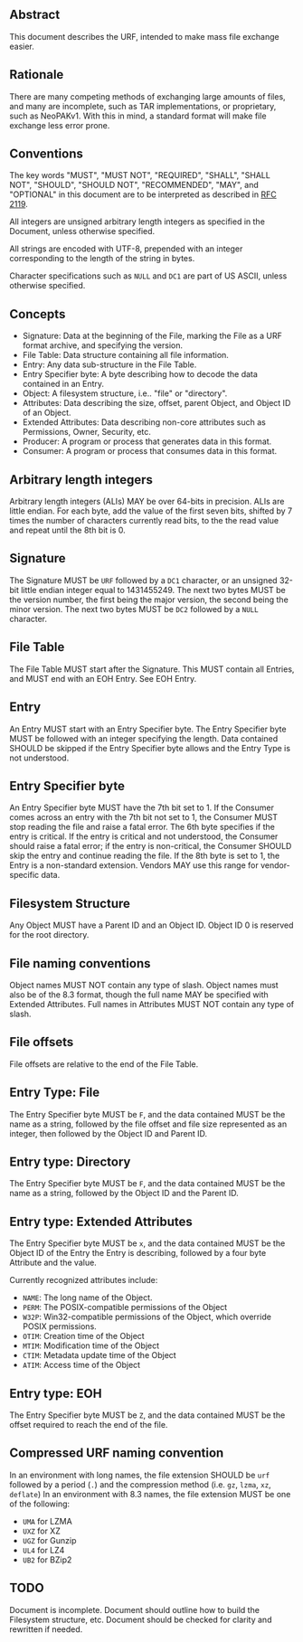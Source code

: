 ## Abstract

This document describes the URF, intended to make mass file exchange easier.

## Rationale

There are many competing methods of exchanging large amounts of files, and many are incomplete, such as TAR implementations, or proprietary, such as NeoPAKv1. With this in mind, a standard format will make file exchange less error prone.

## Conventions

The key words "MUST", "MUST NOT", "REQUIRED", "SHALL", "SHALL NOT", "SHOULD", "SHOULD NOT", "RECOMMENDED", "MAY", and "OPTIONAL" in this document are to be interpreted as described in [RFC 2119](https://tools.ietf.org/html/rfc2119).

All integers are unsigned arbitrary length integers as specified in the Document, unless otherwise specified.

All strings are encoded with UTF-8, prepended with an integer corresponding to the length of the string in bytes.

Character specifications such as `NULL` and `DC1` are part of US ASCII, unless otherwise specified.

## Concepts

  * Signature: Data at the beginning of the File, marking the File as a URF format archive, and specifying the version.
  * File Table: Data structure containing all file information.
  * Entry: Any data sub-structure in the File Table.
  * Entry Specifier byte: A byte describing how to decode the data contained in an Entry.
  * Object: A filesystem structure, i.e.. "file" or "directory".
  * Attributes: Data describing the size, offset, parent Object, and Object ID of an Object.
  * Extended Attributes: Data describing non-core attributes such as Permissions, Owner, Security, etc.
  * Producer: A program or process that generates data in this format.
  * Consumer: A program or process that consumes data in this format.

## Arbitrary length integers

Arbitrary length integers (ALIs) MAY be over 64-bits in precision. ALIs are little endian. For each byte, add the value of the first seven bits, shifted by 7 times the number of characters currently read bits, to the the read value and repeat until the 8th bit is 0.

## Signature

The Signature MUST be `URF` followed by a `DC1` character, or an unsigned 32-bit little endian integer equal to 1431455249. The next two bytes MUST be the version number, the first being the major version, the second being the minor version. The next two bytes MUST be `DC2` followed by a `NULL` character.

## File Table

The File Table MUST start after the Signature. This MUST contain all Entries, and MUST end with an EOH Entry. See EOH Entry.

## Entry

An Entry MUST start with an Entry Specifier byte. The Entry Specifier byte MUST be followed with an integer specifying the length. Data contained SHOULD be skipped if the Entry Specifier byte allows and the Entry Type is not understood.

## Entry Specifier byte

An Entry Specifier byte MUST have the 7th bit set to 1. If the Consumer comes across an entry with the 7th bit not set to 1, the Consumer MUST stop reading the file and raise a fatal error. The 6th byte specifies if the entry is critical. If the entry is critical and not understood, the Consumer should raise a fatal error; if the entry is non-critical, the Consumer SHOULD skip the entry and continue reading the file. If the 8th byte is set to 1, the Entry is a non-standard extension. Vendors MAY use this range for vendor-specific data.

## Filesystem Structure

Any Object MUST have a Parent ID and an Object ID. Object ID 0 is reserved for the root directory.

## File naming conventions

Object names MUST NOT contain any type of slash. Object names must also be of the 8.3 format, though the full name MAY be specified with Extended Attributes. Full names in Attributes MUST NOT contain any type of slash. 

## File offsets

File offsets are relative to the end of the File Table.

## Entry Type: File

The Entry Specifier byte MUST be `F`, and the data contained MUST be the name as a string, followed by the file offset and file size represented as an integer, then followed by the Object ID and Parent ID.

## Entry type: Directory

The Entry Specifier byte MUST be `F`, and the data contained MUST be the name as a string, followed by the Object ID and the Parent ID.

## Entry type: Extended Attributes

The Entry Specifier byte MUST be `x`, and the data contained MUST be the Object ID of the Entry the Entry is describing, followed by a four byte Attribute and the value.

Currently recognized attributes include:
  * `NAME`: The long name of the Object.
  * `PERM`: The POSIX-compatible permissions of the Object
  * `W32P`: Win32-compatible permissions of the Object, which override POSIX permissions.
  * `OTIM`: Creation time of the Object
  * `MTIM`: Modification time of the Object
  * `CTIM`: Metadata update time of the Object
  * `ATIM`: Access time of the Object

## Entry type: EOH

The Entry Specifier byte MUST be `Z`, and the data contained MUST be the offset required to reach the end of the file.

## Compressed URF naming convention

In an environment with long names, the file extension SHOULD be `urf` followed by a period (`.`) and the compression method (i.e. `gz`, `lzma`, `xz`, `deflate`)
In an environment with 8.3 names, the file extension MUST be one of the following:
  * `UMA` for LZMA
  * `UXZ` for XZ
  * `UGZ` for Gunzip
  * `UL4` for LZ4
  * `UB2` for BZip2
  
## TODO

Document is incomplete. Document should outline how to build the Filesystem structure, etc. Document should be checked for clarity and rewritten if needed.
